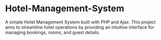 # Hotel-Management-System
A simple Hotel Management System built with PHP and Ajax. This project aims to streamline hotel operations by providing an intuitive interface for managing bookings, rooms, and guest details.
